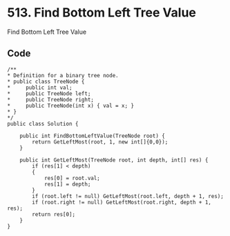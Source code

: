 # 513. Find Bottom Left Tree Value
Find Bottom Left Tree Value

## Code
    /**
    * Definition for a binary tree node.
    * public class TreeNode {
    *     public int val;
    *     public TreeNode left;
    *     public TreeNode right;
    *     public TreeNode(int x) { val = x; }
    * }
    */
    public class Solution {
        
        public int FindBottomLeftValue(TreeNode root) {
            return GetLeftMost(root, 1, new int[]{0,0});
        }

        public int GetLeftMost(TreeNode root, int depth, int[] res) {
            if (res[1] < depth) 
            {
                res[0] = root.val;
                res[1] = depth;
            }
            if (root.left != null) GetLeftMost(root.left, depth + 1, res);
            if (root.right != null) GetLeftMost(root.right, depth + 1, res);
            return res[0];
        }
    }